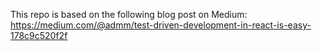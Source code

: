 This repo is based on the following blog post on Medium:
https://medium.com/@admm/test-driven-development-in-react-is-easy-178c9c520f2f
